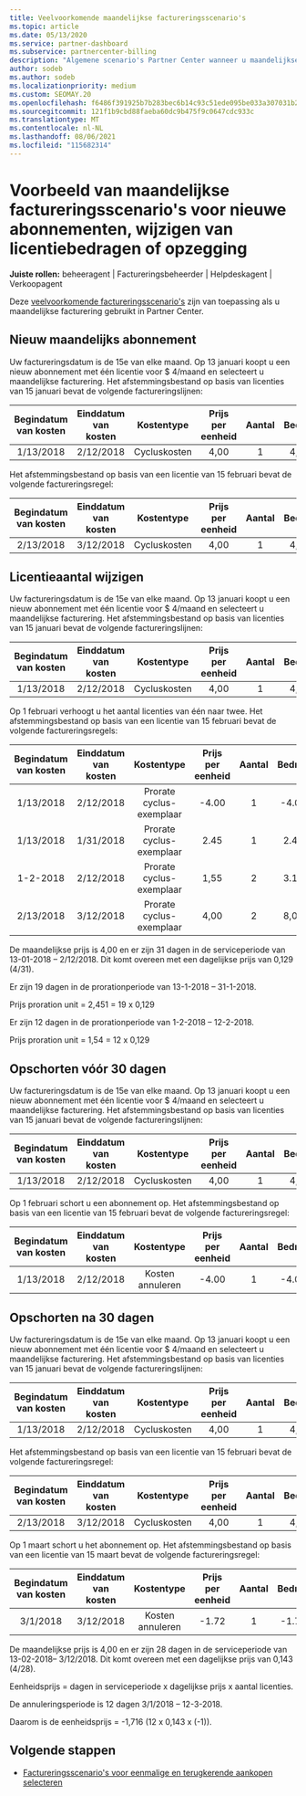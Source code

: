 ```yaml
---
title: Veelvoorkomende maandelijkse factureringsscenario's
ms.topic: article
ms.date: 05/13/2020
ms.service: partner-dashboard
ms.subservice: partnercenter-billing
description: "Algemene scenario's Partner Center wanneer u maandelijkse facturering gebruikt: omvat het toevoegen van nieuwe abonnementen, het wijzigen van de licentiehoeveelheid en het opschorten van abonnementen."
author: sodeb
ms.author: sodeb
ms.localizationpriority: medium
ms.custom: SEOMAY.20
ms.openlocfilehash: f6486f391925b7b283bec6b14c93c51ede095be033a307031b20bc604a2629e5
ms.sourcegitcommit: 121f1b9cbd88faeba60dc9b475f9c0647cdc933c
ms.translationtype: MT
ms.contentlocale: nl-NL
ms.lasthandoff: 08/06/2021
ms.locfileid: "115682314"
---
```

# <a name="sample-monthly-billing-scenarios-for-new-subscriptions-changing-license-amounts-or-suspensions"></a>Voorbeeld van maandelijkse factureringsscenario's voor nieuwe abonnementen, wijzigen van licentiebedragen of opzegging

**Juiste rollen:** beheeragent | Factureringsbeheerder | Helpdeskagent | Verkoopagent

Deze [veelvoorkomende factureringsscenario's](common-billing-scenarios.md) zijn van toepassing als u maandelijkse facturering gebruikt in Partner Center.

## <a name="new-monthly-subscription"></a>Nieuw maandelijks abonnement

Uw factureringsdatum is de 15e van elke maand. Op 13 januari koopt u een nieuw abonnement met één licentie voor $ 4/maand en selecteert u maandelijkse facturering. Het afstemmingsbestand op basis van licenties van 15 januari bevat de volgende factureringslijnen:

|Begindatum van kosten |Einddatum van kosten |Kostentype |Prijs per eenheid |Aantal |Bedrag |
|       :---:      |    :---:       | :---:      |:---:      |:---:    |:---:  |
|1/13/2018         |2/12/2018    |Cycluskosten   |4,00       |1        |4,00 |

Het afstemmingsbestand op basis van een licentie van 15 februari bevat de volgende factureringsregel:

|Begindatum van kosten |Einddatum van kosten |Kostentype |Prijs per eenheid |Aantal |Bedrag |
|       :---:      |    :---:       | :---:      |:---:      |:---:    |:---:  |
|2/13/2018         |3/12/2018    |Cycluskosten   |4,00       |1        |4,00 |

## <a name="change-license-quantity"></a>Licentieaantal wijzigen

Uw factureringsdatum is de 15e van elke maand. Op 13 januari koopt u een nieuw abonnement met één licentie voor $ 4/maand en selecteert u maandelijkse facturering. Het afstemmingsbestand op basis van licenties van 15 januari bevat de volgende factureringslijnen:

|Begindatum van kosten |Einddatum van kosten |Kostentype |Prijs per eenheid |Aantal |Bedrag |
|       :---:      |    :---:       | :---:      |:---:      |:---:    |:---:  |
|1/13/2018         |2/12/2018    |Cycluskosten   |4,00       |1        |4,00    |

Op 1 februari verhoogt u het aantal licenties van één naar twee. Het afstemmingsbestand op basis van een licentie van 15 februari bevat de volgende factureringsregels:

|Begindatum van kosten |Einddatum van kosten |Kostentype |Prijs per eenheid |Aantal |Bedrag |
|       :---:      |    :---:       | :---:      |:---:      |:---:    |:---:  |
| 1/13/2018        |2/12/2018    |Prorate cyclus-exemplaar   |-4.00       |1        |-4.00   |
|1/13/2018         |1/31/2018    | Prorate cyclus-exemplaar   |2.45       |1        |2.45    |
|1-2-2018         |2/12/2018    | Prorate cyclus-exemplaar   |1,55       |2        |3.10    |
|2/13/2018         |3/12/2018    | Prorate cyclus-exemplaar   |4,00       |2        |8,00    |

De maandelijkse prijs is 4,00 en er zijn 31 dagen in de serviceperiode van 13-01-2018 – 2/12/2018. Dit komt overeen met een dagelijkse prijs van 0,129 (4/31).

Er zijn 19 dagen in de prorationperiode van 13-1-2018 – 31-1-2018.

Prijs proration unit = 2,451 = 19 x 0,129

Er zijn 12 dagen in de prorationperiode van 1-2-2018 – 12-2-2018.

Prijs proration unit = 1,54 = 12 x 0,129

## <a name="suspend-before-30-days"></a>Opschorten vóór 30 dagen

Uw factureringsdatum is de 15e van elke maand. Op 13 januari koopt u een nieuw abonnement met één licentie voor $ 4/maand en selecteert u maandelijkse facturering. Het afstemmingsbestand op basis van licenties van 15 januari bevat de volgende factureringslijnen:

|Begindatum van kosten |Einddatum van kosten |Kostentype |Prijs per eenheid |Aantal |Bedrag |
|       :---:      |    :---:       | :---:      |:---:      |:---:    |:---:  |
|1/13/2018         |2/12/2018    |Cycluskosten   |4,00       |1        |4,00    |

Op 1 februari schort u een abonnement op. Het afstemmingsbestand op basis van een licentie van 15 februari bevat de volgende factureringsregel:

|Begindatum van kosten |Einddatum van kosten |Kostentype |Prijs per eenheid |Aantal |Bedrag |
|       :---:      |    :---:       | :---:      |:---:      |:---:    |:---:  |
1/13/2018|2/12/2018|Kosten annuleren|-4.00|1|-4.00

## <a name="suspend-after-30-days"></a>Opschorten na 30 dagen

Uw factureringsdatum is de 15e van elke maand. Op 13 januari koopt u een nieuw abonnement met één licentie voor $ 4/maand en selecteert u maandelijkse facturering. Het afstemmingsbestand op basis van licenties van 15 januari bevat de volgende factureringslijnen:

|Begindatum van kosten |Einddatum van kosten |Kostentype |Prijs per eenheid |Aantal |Bedrag |
|       :---:      |    :---:       | :---:      |:---:      |:---:    |:---:  |
1/13/2018|2/12/2018|Cycluskosten|4,00|1|4,00

Het afstemmingsbestand op basis van een licentie van 15 februari bevat de volgende factureringsregel:

|Begindatum van kosten |Einddatum van kosten |Kostentype |Prijs per eenheid |Aantal |Bedrag |
|       :---:      |    :---:       | :---:      |:---:      |:---:    |:---:  |
2/13/2018|3/12/2018|Cycluskosten|4,00|1|4,00

Op 1 maart schort u het abonnement op. Het afstemmingsbestand op basis van een licentie van 15 maart bevat de volgende factureringsregel:

|Begindatum van kosten |Einddatum van kosten |Kostentype |Prijs per eenheid |Aantal |Bedrag |
|       :---:      |    :---:       | :---:      |:---:      |:---:    |:---:  |
3/1/2018|3/12/2018|Kosten annuleren|-1.72|1|-1.72

De maandelijkse prijs is 4,00 en er zijn 28 dagen in de serviceperiode van 13-02-2018– 3/12/2018. Dit komt overeen met een dagelijkse prijs van 0,143 (4/28).

Eenheidsprijs = dagen in serviceperiode x dagelijkse prijs x aantal licenties.

De annuleringsperiode is 12 dagen 3/1/2018 – 12-3-2018.

Daarom is de eenheidsprijs = -1,716 (12 x 0,143 x (-1)).

## <a name="next-steps"></a>Volgende stappen

- [Factureringsscenario's voor eenmalige en terugkerende aankopen selecteren](common-billing-scenarios-onetime-recurring.md)